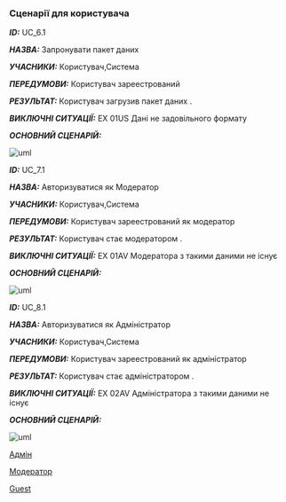 ### Сценарії для користувача 

***ID:*** UC_6.1

***НАЗВА:*** Запронувати пакет даних 
    
***УЧАСНИКИ:*** Користувач,Система

***ПЕРЕДУМОВИ:*** Користувач зареестрований

***РЕЗУЛЬТАТ:*** Користувач загрузив пакет даних .

***ВИКЛЮЧНІ СИТУАЦІЇ:*** EX 01US Дані не задовільного формату

***ОСНОВНИЙ СЦЕНАРІЙ:***

![uml](http://www.plantuml.com/plantuml/png/XLDDJi905DxFALxq0hgb6pQUW92uDQ5H4m5JwiAa2omnRWnk32JklC5GMqMWvGflRkJtfIb1QtNLDs_c-tdVTDgZy2m8R_fN9kgE_20oN8TYMlgYXHlhqjsvs4qqKUiUH7DyOZPrXUfPyCcrqAskt4GEHETgTGiOMuNc19O8GSFYTEPYqHHb3fPxyKpKkHs5VZ-2uckfffbkr1AGWIcZffBJWcljdahLcZSYS5BOuwwROKbNcX8b-a422cFVwZjnN6dEpPqZhygX8O125sYDg-4jxUfRAUYcGaLDEUw2XPi0-rZJ1eIwir8NnHyni0IM0bDgCkw4OwrGR20wBgTCXDxeZ8Jw-Mj8vApRdlypT3qw6jdTfoxtyskU1CmnkU6Q1EGYzK8pke0RsqoB-N0aRRXvpmo6eI_1vVb5A8U1tsk1X_50RCrnvUHKZewxdUQVBFsX_arx0wwK1naS3J3mV1-UL1VX6RoWuRLf-uCUNjKN)


***ID:*** UC_7.1
    
***НАЗВА:*** Авторизуватися як Модератор
    
***УЧАСНИКИ:*** Користувач,Система

***ПЕРЕДУМОВИ:*** Користувач зареестрований як модератор

***РЕЗУЛЬТАТ:*** Користувач стає модератором .

***ВИКЛЮЧНІ СИТУАЦІЇ:*** EX 01AV Модератора з такими даними не існує

***ОСНОВНИЙ СЦЕНАРІЙ:***

![uml](http://www.plantuml.com/plantuml/png/XPAnIiH048RxVOe1MmjjByrP-0IYs0eNLF3k95aB8ONc4B5A8odiV8CGidZaRdElyCyRESE026UGA_Pczll_VtOtqznVPVvXVkUAyppD2ZV11mP-mfgVkUGLMZJyIeYobDf4B__UIPQ80Jlql28qQBaq6RvCP3HNn1LwmbRW3a68niZ45MUFkK_d6lbfSGZ2DIIk2WODnKubOhZXocBtXbE5aAGztUKQqSRgL4LevHUaKCEeZKuSevYy9EFPBTTYfPc6Sqq_DbByFObu7Efv-Gs3wNwXGVhbg9QqiAlTkoiCoUZp_A_5Dd6BfKyfkxs-yNIGfRE9dbCsiCP67vHEB-de-EJ2vNvvxwRfOYPVn3S0)


***ID:*** UC_8.1
    
***НАЗВА:*** Авторизуватися як Адміністратор
    
***УЧАСНИКИ:*** Користувач,Система

***ПЕРЕДУМОВИ:*** Користувач зареестрований як адміністратор

***РЕЗУЛЬТАТ:*** Користувач стає адміністратором .

***ВИКЛЮЧНІ СИТУАЦІЇ:*** EX 02AV Адміністратора з такими даними не існує

***ОСНОВНИЙ СЦЕНАРІЙ:***

![uml](http://www.plantuml.com/plantuml/png/bPAnIiH048RxFCM0hOLONfgpy0b4iHKkgE3TIR8MGWhD8MALHhQmymr2IF38PPDN-EUDd74A1KrXjM7s_x__p-xECtUHkhlbJPIVPacQHpEyOU07RFcH2zwWHiNFX21BeKDqylLAiWGC6D7nXb2Xvi9i-32JgRaaBj6fea7F7e6zWaLPcIEEyfFxp2LBZNwtMBJeKP7GMn6s6evHBGBUSMdnlqggGvIaCztLDAlNg8j4LGki-G867JH2309vYgUpQ_Q2qaoJiwTl3Fk_cmXZN_-RNp3yy9cqbNanwRNwUiJJPuO1VJnzOV-YhDOkeVJwyihHNfeiPeHHDx35Jg-QZi_fuF3eBChS-ZQQ9wk5l9LF)

[Адмін](https://github.com/JenyaKrasulin/Jenya_Taras_Andrew_i_kto-to_ewe/blob/master/docs/use%20cases/Admin.md)

[Модератор](https://github.com/JenyaKrasulin/Jenya_Taras_Andrew_i_kto-to_ewe/blob/master/docs/use%20cases/Moderator.md)

[Guest](https://github.com/JenyaKrasulin/Jenya_Taras_Andrew_i_kto-to_ewe/blob/master/docs/use%20cases/Guest.md)
